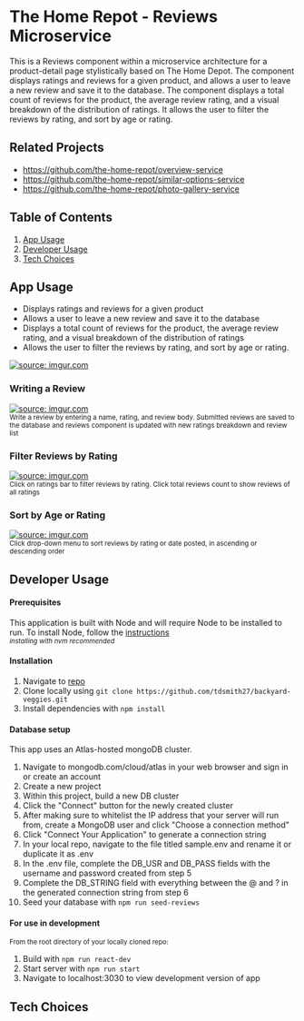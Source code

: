 <link rel="stylesheet" href="lib/readme.css" />

# The Home Repot - Reviews Microservice

This is a Reviews component within a microservice architecture for a product-detail page stylistically based on The Home Depot. The component displays ratings and reviews for a given product, and allows a user to leave a new review and save it to the database. The component displays a total count of reviews for the product, the average review rating, and a visual breakdown of the distribution of ratings. It allows the user to filter the reviews by rating, and sort by age or rating.

## Related Projects

- https://github.com/the-home-repot/overview-service
- https://github.com/the-home-repot/similar-options-service
- https://github.com/the-home-repot/photo-gallery-service

## Table of Contents

1. [App Usage](#app-usage)
2. [Developer Usage](#developer-usage)
3. [Tech Choices](#tech-choices)

## App Usage

- Displays ratings and reviews for a given product
- Allows a user to leave a new review and save it to the database
- Displays a total count of reviews for the product, the average review rating, and a visual breakdown of the distribution of ratings
- Allows the user to filter the reviews by rating, and sort by age or rating.

<a href="https://imgur.com/ViMmAwH" target=blank><img src="https://i.imgur.com/ViMmAwHl.png" title="source: imgur.com" /></a>

### Writing a Review

<a href="https://imgur.com/Sf4MrW5" target=blank><img src="https://i.imgur.com/Sf4MrW5b.gif" title="source: imgur.com" /></a>
<br><sub>Write a review by entering a name, rating, and review body. Submitted reviews are saved to the database and reviews component is updated with new ratings breakdown and review list</sub>

### Filter Reviews by Rating

<a href="https://imgur.com/dCSv3tb" target=blank><img src="https://i.imgur.com/dCSv3tbb.gif" title="source: imgur.com" /></a>
<br><sub>Click on ratings bar to filter reviews by rating. Click total reviews count to show reviews of all ratings</sub>

### Sort by Age or Rating

<a href="https://imgur.com/YVgLkKT" target=blank><img src="https://i.imgur.com/YVgLkKTb.gif" title="source: imgur.com" /></a>
<br><sub>Click drop-down menu to sort reviews by rating or date posted, in ascending or descending order</sub>

## Developer Usage

#### Prerequisites

This application is built with Node and will require Node to be installed to run. To install Node, follow the [instructions](https://docs.npmjs.com/downloading-and-installing-node-js-and-npm) <br>
<sub>_installing with nvm recommended_</sub>

#### Installation

1. Navigate to [repo](https://github.com/tdsmith27/reviews-service)
2. Clone locally using `git clone https://github.com/tdsmith27/backyard-veggies.git`
3. Install dependencies with `npm install`

#### Database setup

This app uses an Atlas-hosted mongoDB cluster.

1. Navigate to mongodb.com/cloud/atlas in your web browser and sign in or create an account
2. Create a new project
3. Within this project, build a new DB cluster
4. Click the "Connect" button for the newly created cluster
5. After making sure to whitelist the IP address that your server will run from, create a MongoDB user and click "Choose a connection method"
6. Click "Connect Your Application" to generate a connection string
7. In your local repo, navigate to the file titled sample.env and rename it or duplicate it as .env
8. In the .env file, complete the DB_USR and DB_PASS fields with the username and password created from step 5
9. Complete the DB_STRING field with everything between the @ and ? in the generated connection string from step 6
10. Seed your database with `npm run seed-reviews`<br>

#### For use in development

<sub>From the root directory of your locally cloned repo:</sub>

1. Build with `npm run react-dev`
2. Start server with `npm run start`
3. Navigate to localhost:3030 to view development version of app

## Tech Choices
